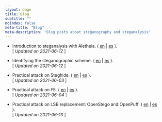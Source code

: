 ```yaml
---
layout: page
title: Blog
subtitle: "" 
noindex: false
meta-title: "Blog"
meta-description: "Blog posts about steganography and steganalysis"
---
```


- Introduction to steganalysis with Aletheia.
  ( [en](/stego/aletheia/intro-en) | [es](/stego/aletheia/intro-es) ). 
  <br>[ *Updated on 2021-06-12* ]

- Identifying the steganographic scheme. 
  ( [en](/stego/aletheia/identify-en) | [es](/stego/aletheia/identify-es) ).
  <br>[ *Updated on 2021-06-12* ]

- Practical attack on Steghide.
  ( [en](/stego/aletheia/steghide-attack-en) | [es](/stego/aletheia/steghide-attack-es) ).
  <br>[ *Updated on 2021-06-03* ]

- Practical attack on F5.
  ( [en](/stego/aletheia/f5-attack-en) | [es](/stego/aletheia/f5-attack-es) ).
  <br>[ *Updated on 2021-06-04* ]

- Practical attack on LSB replacement: OpenStego and OpenPuff. 
  ( [en](/stego/aletheia/lsbr-attack-en) | [es](/stego/aletheia/lsbr-attack-es) ). 
  <br>[ *Updated on 2021-06-13* ]


